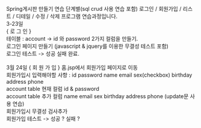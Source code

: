 Spring게시판 만들기 연습 단계별(sql crud 사용 연습 포함) 로그인 / 회원가입 / 리스트 / 디테일 / 수정 / 삭제 프로그램 연습과정입니다. 
<br>
3-23일
<br>
{ 로 그 인 } 
<br>
테이블 : account -> id 와 password 2가지 컬럼을 만들기.
<br>
로그인 페이지 만들기 (javascript & jquery를 이용한 무결성 테스트 포함)
<br>
로그인 테스트 -> 성공 실패 완료.
<br>
<br>
3월 24일 
{ 회 원 가 입 }
홈.jsp에서 회원가입 페이지로 이동
<br>
회원가입시 입력해야할 사항 : id password name email sex(checkbox) birthday address phone
<br>
account table 현재 컬럼 id & password
<br>
account table 추가 컬럼 name email sex birthday address phone (update문 사용 연습)
<br>
회원가입시 무결성 검사추가
<br>
회원가입 테스트 -> 성공 ? 실패 ?

